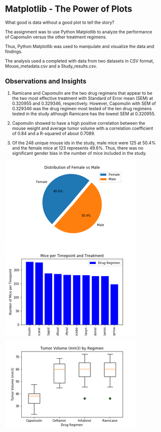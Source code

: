 
# Matplotlib - The Power of Plots

What good is data without a good plot to tell the story?

The assignment was to use Python Matplotlib to analyze the performance of Capomulin versus the other treatment regimens.  

Thus, Python Matplotlib was used to manipulate and visualize the data and findings. 

The analysis used a completed with data from two datasets in CSV format, Mouse_metadata.csv and a Study_results.csv.

## Observations and Insights

1. Ramicane and Capomulin are the two drug regimens that appear to be the two most effective treatment with Standard of Error mean (SEM) at 0.320955 and 0.329346, respectively.      However, Capomulin with SEM of 0.329346 was the drug regimen most tested of the ten drug regimens tested in the study although Ramicane has the lowest SEM at 0.320955.

2. Capomulin showed to have a high positive correlation between the mouse weight and average tumor volume with a correlation coefficient of 0.84 and a R-squared of about 0.7089.

3. Of the 248 unique mouse ids in the study, male mice were 125 at 50.4% and the female mice at 123 represents 49.6%. Thus, there was no significant gender bias in the number of      mice included in the study.



![](images/Distribution%20Female%20vs%20Male.png)  ![](images/Number%20of%20Mice%20per%20Timepoint.png)




 ![](images/Tumor%20Volume%20(mm3)%20by%20Regimen.png)
